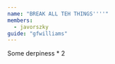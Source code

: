 ```yaml
---
name: "BREAK ALL TEH THINGS''''"
members: 
  - javorszky
guide: "gfwilliams"
---
```


Some derpiness * 2